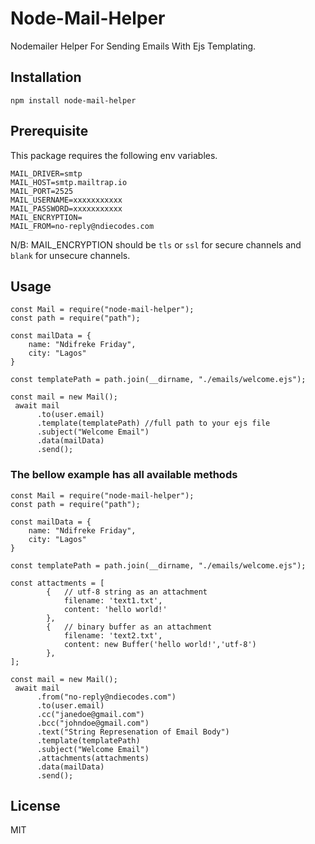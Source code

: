 # Node-Mail-Helper

Nodemailer Helper For Sending Emails With Ejs Templating.

## Installation

```
npm install node-mail-helper
```

## Prerequisite

This package requires the following env variables.

```
MAIL_DRIVER=smtp
MAIL_HOST=smtp.mailtrap.io
MAIL_PORT=2525
MAIL_USERNAME=xxxxxxxxxxx
MAIL_PASSWORD=xxxxxxxxxxx
MAIL_ENCRYPTION=
MAIL_FROM=no-reply@ndiecodes.com
```

N/B: MAIL_ENCRYPTION should be `tls` or `ssl` for secure channels and `blank` for unsecure channels.

## Usage

```
const Mail = require("node-mail-helper");
const path = require("path");

const mailData = {
    name: "Ndifreke Friday",
    city: "Lagos"
}

const templatePath = path.join(__dirname, "./emails/welcome.ejs");

const mail = new Mail();
 await mail
      .to(user.email)
      .template(templatePath) //full path to your ejs file
      .subject("Welcome Email")
      .data(mailData)
      .send();
```

### The bellow example has all available methods

```
const Mail = require("node-mail-helper");
const path = require("path");

const mailData = {
    name: "Ndifreke Friday",
    city: "Lagos"
}

const templatePath = path.join(__dirname, "./emails/welcome.ejs");

const attactments = [
        {   // utf-8 string as an attachment
            filename: 'text1.txt',
            content: 'hello world!'
        },
        {   // binary buffer as an attachment
            filename: 'text2.txt',
            content: new Buffer('hello world!','utf-8')
        },
];

const mail = new Mail();
 await mail
      .from("no-reply@ndiecodes.com")
      .to(user.email)
      .cc("janedoe@gmail.com")
      .bcc("johndoe@gmail.com")
      .text("String Represenation of Email Body")
      .template(templatePath)
      .subject("Welcome Email")
      .attachments(attachments)
      .data(mailData)
      .send();
```
## License

MIT